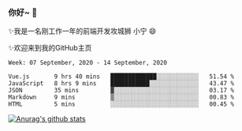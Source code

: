 ### 你好~  👋

✨我是一名刚工作一年的前端开发攻城狮 小宁 😄

✨欢迎来到我的GitHub主页
<!--
**7148505/7148505** is a ✨ _special_ ✨ repository because its `README.md` (this file) appears on your GitHub profile.

Here are some ideas to get you started:

- 🔭 I’m currently working on ...
- 🌱 I’m currently learning ...
- 👯 I’m looking to collaborate on ...
- 🤔 I’m looking for help with ...
- 💬 Ask me about ...
- 📫 How to reach me: ...
- 😄 Pronouns: ...
- ⚡ Fun fact: ...
-->

<!--START_SECTION:waka-->
```text
Week: 07 September, 2020 - 14 September, 2020

Vue.js       9 hrs 40 mins   █████████████░░░░░░░░░░░░   51.54 % 
JavaScript   8 hrs 9 mins    ███████████░░░░░░░░░░░░░░   43.47 % 
JSON         35 mins         ▓░░░░░░░░░░░░░░░░░░░░░░░░   03.17 % 
Markdown     9 mins          ▒░░░░░░░░░░░░░░░░░░░░░░░░   00.83 % 
HTML         5 mins          ░░░░░░░░░░░░░░░░░░░░░░░░░   00.45 % 
```
<!--END_SECTION:waka-->

[![Anurag's github stats](https://github-readme-stats.vercel.app/api?username=ZhangNing-debug)](https://github.com/anuraghazra/github-readme-stats)
